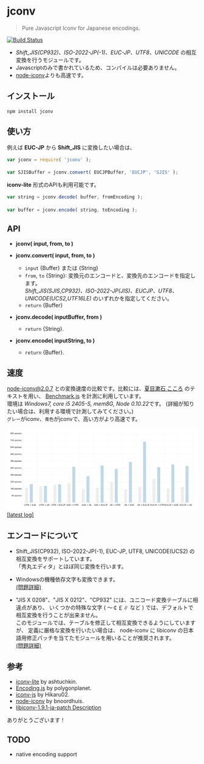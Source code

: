 jconv
====================

> Pure Javascript Iconv for Japanese encodings.

[![Build Status](https://secure.travis-ci.org/narirou/jconv.png?branch=master)](https://travis-ci.org/narirou/jconv)

 * *Shift_JIS(CP932)、ISO-2022-JP(-1)、EUC-JP、UTF8、UNICODE* の相互変換を行うモジュールです。
 * Javascriptのみで書かれているため、コンパイルは必要ありません。
 * [node-iconv](https://github.com/bnoordhuis/node-iconv)よりも高速です。

## インストール
```
npm install jconv
```

## 使い方
例えば **EUC-JP** から **Shift_JIS** に変換したい場合は、

```javascript
var jconv = require( 'jconv' );

var SJISBuffer = jconv.convert( EUCJPBuffer, 'EUCJP', 'SJIS' );
```

**iconv-lite** 形式のAPIも利用可能です。

```javascript
var string = jconv.decode( buffer, fromEncoding );

var buffer = jconv.encode( string, toEncoding );
```

## API
* **jconv( input, from, to )**  
* **jconv.convert( input, from, to )**  
    * `input` {Buffer} または {String}  
    * `from`, `to` {String}: 変換元のエンコードと、変換先のエンコードを指定します。  
    *Shift_JIS(SJIS,CP932)、ISO-2022-JP(JIS)、EUCJP、UTF8、UNICODE(UCS2,UTF16LE)* のいずれかを指定してください。  
    * `return` {Buffer}  

* **jconv.decode( inputBuffer, from )**  
    * `return` {String}.  

* **jconv.encode( inputString, to )**  
    * `return` {Buffer}.  

## 速度
node-iconv@2.0.7 との変換速度の比較です。比較には、[夏目漱石 こころ](http://www.aozora.gr.jp/cards/000148/files/773_14560.html)
のテキストを用い、 [Benchmark.js](https://github.com/bestiejs/benchmark.js) を計測に利用しています。  
環境は *Windows7, core i5 2405-S, mem8G, Node 0.10.22*です。 (詳細が知りたい場合は、利用する環境で計測してみてください。)  
`グレー`がiconv、`青色`がjconvで、高い方がより高速です。  

![jconv - encoding speed test chart](./test/chart/speedLog.png)
[[latest log]](./test/chart/speedLog.txt)  
<!-- https://raw.github.com/narirou/jconv/master/ -->

## エンコードについて
 * Shift_JIS(CP932), ISO-2022-JP(-1), EUC-JP, UTF8, UNICODE(UCS2) の相互変換をサポートしています。  
   「秀丸エディタ」とほぼ同じ変換を行います。  

 * Windowsの機種依存文字も変換できます。  
[(問題詳細)](http://support.microsoft.com/default.aspx?scid=kb;ja;JP170559)  

 * "JIS X 0208"、"JIS X 0212"、"CP932" には、ユニコード変換テーブルに相違点があり、
   いくつかの特殊な文字 ( ～￠￡∥ など ) では、デフォルトで相互変換を行うことが出来ません。  
   このモジュールでは、テーブルを修正して相互変換できるようにしていますが、
   定義に厳格な変換を行いたい場合は、 node-iconv に libiconv の日本語用修正パッチを当てたモジュールを用いることが推奨されます。  
[(問題詳細)](http://www8.plala.or.jp/tkubota1/unicode-symbols-map2.html)  

## 参考
 * [iconv-lite](https://github.com/ashtuchkin/iconv-lite) by ashtuchkin.
 * [Encoding.js](https://github.com/polygonplanet/Unzipper.js) by polygonplanet.
 * [iconv-js](https://github.com/Hikaru02/iconv-js) by Hikaru02.
 * [node-iconv](https://github.com/bnoordhuis/node-iconv) by bnoordhuis.
 * [libiconv-1.9.1-ja-patch Description](http://www2d.biglobe.ne.jp/~msyk/software/libiconv-1.9.1-patch.html)

ありがとうございます！

## TODO
 * native encoding support
